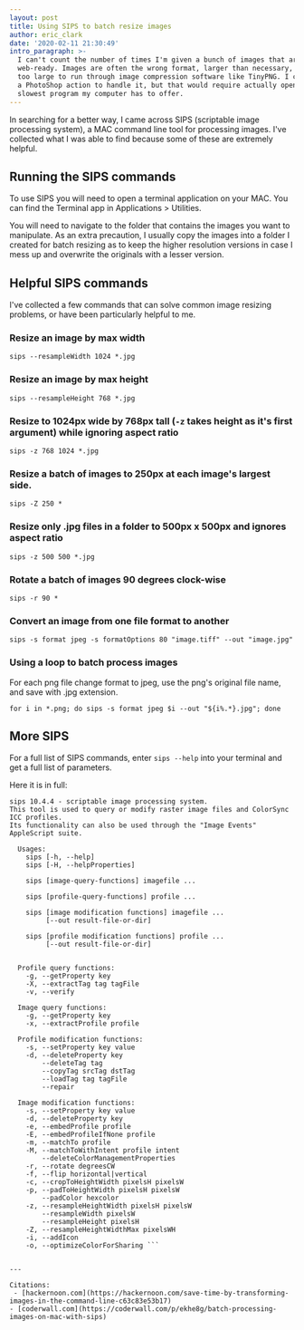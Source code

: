 ```yaml
---
layout: post
title: Using SIPS to batch resize images
author: eric_clark
date: '2020-02-11 21:30:49'
intro_paragraph: >-
  I can't count the number of times I'm given a bunch of images that aren't
  web-ready. Images are often the wrong format, larger than necessary, and even
  too large to run through image compression software like TinyPNG. I could run
  a PhotoShop action to handle it, but that would require actually opening the
  slowest program my computer has to offer.
---
```

In searching for a better way, I came across SIPS (scriptable image processing system), a MAC command line tool for processing images. I've collected what I was able to find because some of these are extremely helpful.

## Running the SIPS commands

To use SIPS you will need to open a terminal application on your MAC. You can find the Terminal app in Applications > Utilities.

You will need to navigate to the folder that contains the images you want to manipulate. As an extra precaution, I usually copy the images into a folder I created for batch resizing as to keep the higher resolution versions in case I mess up and overwrite the originals with a lesser version.

## Helpful SIPS commands

I've collected a few commands that can solve common image resizing problems, or have been particularly helpful to me.

### Resize an image by max width

`sips --resampleWidth 1024 *.jpg`

### Resize an image by max height

`sips --resampleHeight 768 *.jpg`

### Resize to 1024px wide by 768px tall (`-z` takes height as it's first argument) while ignoring aspect ratio

`sips -z 768 1024 *.jpg`

### Resize a batch of images to 250px at each image's largest side.

`sips -Z 250 *`

### Resize only .jpg files in a folder to 500px x 500px and ignores aspect ratio

`sips -z 500 500 *.jpg`

### Rotate a batch of images 90 degrees clock-wise

`sips -r 90 *`

### Convert an image from one file format to another

`sips -s format jpeg -s formatOptions 80 "image.tiff" --out "image.jpg"`

### Using a loop to batch process images

For each png file change format to jpeg, use the png's original file name, and save with .jpg extension. 

`for i in *.png; do sips -s format jpeg $i --out "${i%.*}.jpg"; done`

## More SIPS

For a full list of SIPS commands, enter `sips --help` into your terminal and get a full list of parameters.

Here it is in full:

````
sips 10.4.4 - scriptable image processing system.
This tool is used to query or modify raster image files and ColorSync ICC profiles.
Its functionality can also be used through the "Image Events" AppleScript suite.

  Usages:
    sips [-h, --help] 
    sips [-H, --helpProperties] 

    sips [image-query-functions] imagefile ... 

    sips [profile-query-functions] profile ... 

    sips [image modification functions] imagefile ... 
         [--out result-file-or-dir] 

    sips [profile modification functions] profile ... 
         [--out result-file-or-dir] 


  Profile query functions: 
    -g, --getProperty key 
    -X, --extractTag tag tagFile 
    -v, --verify 

  Image query functions: 
    -g, --getProperty key 
    -x, --extractProfile profile 

  Profile modification functions: 
    -s, --setProperty key value 
    -d, --deleteProperty key 
        --deleteTag tag 
        --copyTag srcTag dstTag 
        --loadTag tag tagFile 
        --repair 

  Image modification functions: 
    -s, --setProperty key value 
    -d, --deleteProperty key 
    -e, --embedProfile profile 
    -E, --embedProfileIfNone profile 
    -m, --matchTo profile 
    -M, --matchToWithIntent profile intent 
        --deleteColorManagementProperties 
    -r, --rotate degreesCW 
    -f, --flip horizontal|vertical 
    -c, --cropToHeightWidth pixelsH pixelsW 
    -p, --padToHeightWidth pixelsH pixelsW 
        --padColor hexcolor 
    -z, --resampleHeightWidth pixelsH pixelsW 
        --resampleWidth pixelsW 
        --resampleHeight pixelsH 
    -Z, --resampleHeightWidthMax pixelsWH 
    -i, --addIcon 
    -o, --optimizeColorForSharing ```


---

Citations:
 - [hackernoon.com](https://hackernoon.com/save-time-by-transforming-images-in-the-command-line-c63c83e53b17)
- [coderwall.com](https://coderwall.com/p/ekhe8g/batch-processing-images-on-mac-with-sips)
````
